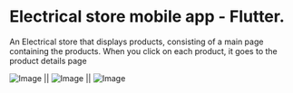 # Electrical store mobile app - Flutter.

An Electrical store that displays products, consisting of a main page containing the products. When you click on each product, it goes to the product details page

![Image](https://github.com/user-attachments/assets/d250f29c-9337-489a-a38d-979c0e16e326) || ![Image](https://github.com/user-attachments/assets/cd4e9854-f493-41a5-9c5f-673ced5643b9) || ![Image](https://github.com/user-attachments/assets/c32270bd-005f-4bbc-b3d9-bbbee9c369d9)





